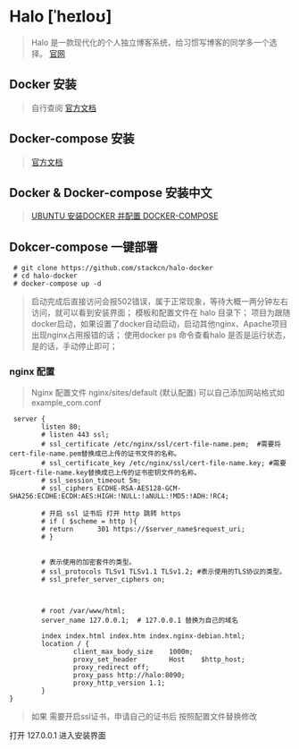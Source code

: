 # Halo [ˈheɪloʊ]
> Halo 是一款现代化的个人独立博客系统，给习惯写博客的同学多一个选择。
> [官网](https://halo.run)

## Docker 安装
> 自行查阅 [官方文档](https://docs.docker.com/engine/install/)

## Docker-compose 安装
> [官方文档](https://docs.docker.com/compose/install/)

## Docker & Docker-compose 安装中文
> [UBUNTU 安装DOCKER 并配置 DOCKER-COMPOSE](https://www.119t.cn/archives/ubuntu%E5%AE%89%E8%A3%85docker)

## Dokcer-compose 一键部署

```
 # git clone https://github.com/stackcn/halo-docker
 # cd halo-docker
 # docker-compose up -d 
```

> 启动完成后直接访问会报502错误，属于正常现象，等待大概一两分钟左右访问，就可以看到安装界面；
> 模板和配置文件在 halo 目录下；
> 项目为跟随docker启动，如果设置了docker自动启动，启动其他nginx、Apache项目出现nginx占用报错的话；
> 使用docker ps 命令查看halo 是否是运行状态，是的话，手动停止即可；

### nginx 配置
> Nginx 配置文件 nginx/sites/default (默认配置)
> 可以自己添加网站格式如 example_com.conf
```
 server {
        listen 80;
        # listen 443 ssl;
        # ssl_certificate /etc/nginx/ssl/cert-file-name.pem;  #需要将cert-file-name.pem替换成已上传的证书文件的名称。
        # ssl_certificate_key /etc/nginx/ssl/cert-file-name.key; #需要将cert-file-name.key替换成已上传的证书密钥文件的名称。
        # ssl_session_timeout 5m;
        # ssl_ciphers ECDHE-RSA-AES128-GCM-SHA256:ECDHE:ECDH:AES:HIGH:!NULL:!aNULL:!MD5:!ADH:!RC4;
    
        # 开启 ssl 证书后 打开 http 跳转 https
        # if ( $scheme = http ){
        # return      301 https://$server_name$request_uri;
        # }


        # 表示使用的加密套件的类型。
        # ssl_protocols TLSv1 TLSv1.1 TLSv1.2; #表示使用的TLS协议的类型。
        # ssl_prefer_server_ciphers on;

       

        # root /var/www/html;
        server_name 127.0.0.1;  # 127.0.0.1 替换为自己的域名

        index index.html index.htm index.nginx-debian.html;
        location / {
                client_max_body_size    1000m;
                proxy_set_header        Host    $http_host;
                proxy_redirect off;
                proxy_pass http://halo:8090;
                proxy_http_version 1.1;
        }
}
```
> 如果 需要开启ssl证书，申请自己的证书后 按照配置文件替换修改


打开 127.0.0.1 进入安装界面

